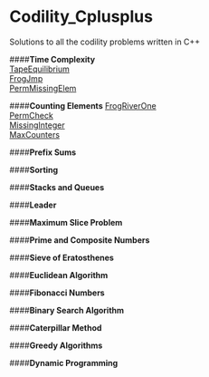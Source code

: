 # Codility_Cplusplus
<!-- Use http://cssdeck.com/labs/learning-the-markdown-syntax for markdown syntax -->
Solutions to all the codility problems written in C++

####**Time Complexity**  
[TapeEquilibrium](TapeEquilibrium)  
[FrogJmp](FrogJmp)  
[PermMissingElem](PermMissingElem)

####**Counting Elements**
[FrogRiverOne](FrogRiverOne)  
[PermCheck](PermCheck)  
[MissingInteger](MissingInteger)  
[MaxCounters](MaxCounters)

####**Prefix Sums**


####**Sorting**


####**Stacks and Queues**


####**Leader**


####**Maximum Slice Problem**


####**Prime and Composite Numbers**


####**Sieve of Eratosthenes**


####**Euclidean Algorithm**


####**Fibonacci Numbers**


####**Binary Search Algorithm**


####**Caterpillar Method**


####**Greedy Algorithms**


####**Dynamic Programming**


